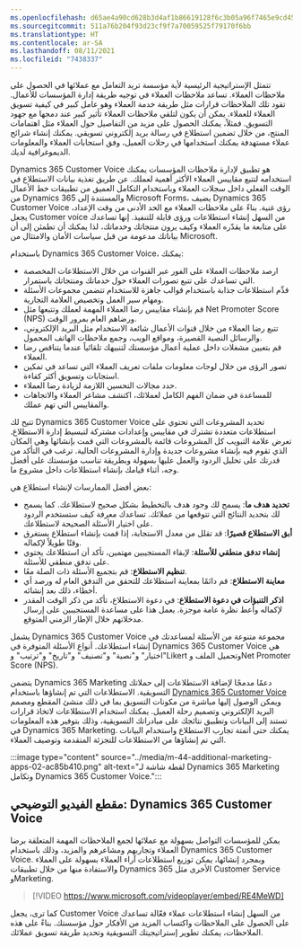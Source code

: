 ```yaml
---
ms.openlocfilehash: d65ae4a90cd628b3d4af1b86619128f6c3b05a96f7465e9cd4569618b0826ffc
ms.sourcegitcommit: 511a76b204f93d23cf9f7a70059525f79170f6bb
ms.translationtype: HT
ms.contentlocale: ar-SA
ms.lasthandoff: 08/11/2021
ms.locfileid: "7438337"
---
```

تتمثل الإستراتيجية الرئيسية لأية مؤسسة تريد التعامل مع عملائها في الحصول على ملاحظات العملاء. تساعد ملاحظات العملاء في توجيه طريقة إدارة المؤسسات للأعمال. تقود تلك الملاحظات قرارات مثل طريقة خدمة العملاء وهو عامل كبير في كيفية تسويق العملاء للعملاء. يمكن أن يكون لتلقي ملاحظات العملاء تأثير كبير عند دمجها مع جهود التسويق. فمثلاً، يمكنك الحصول على مزيد من التفاصيل حول العملاء مثل اهتمامات المنتج، من خلال تضمين استطلاع في رسالة بريد إلكتروني تسويقي. يمكنك إنشاء شرائح عملاء مستهدفة يمكنك استخدامها في رحلات العميل، وفق استجابات العملاء والمعلومات الديموغرافية لديك.

Dynamics 365 Customer Voice هو تطبيق لإدارة ملاحظات المؤسسات يمكنك استخدامه لتتبع مقاييس العملاء الأكثر أهمية لعملك. عن طريق تغذية بيانات الاستطلاع في الوقت الفعلي داخل سجلات العملاء وباستخدام التكامل العميق من تطبيقات خط الأعمال من Dynamics 365 والمستندة إلى Microsoft Forms، يضيف Dynamics 365 Customer Voice رؤى غنية. بناءً على ملاحظات العملاء مع الحد الأدنى من وقت الإعداد، يجعل Customer voice من السهل إنشاء استطلاعات ورؤى قابلة للتنفيذ. إنها تساعدك على متابعة ما يقدّره العملاء وكيف يرون منتجاتك وخدماتك، لذا يمكنك أن تطمئن إلى أن بياناتك مدعومة من قبل سياسات الأمان والامتثال من Microsoft.

باستخدام Dynamics 365 Customer Voice، يمكنك:

 -  ارصد ملاحظات العملاء على الفور عبر القنوات من خلال الاستطلاعات المخصصة التي تساعدك على تتبع تصورات العملاء حول خدماتك ومنتجاتك باستمرار.
 -  قدِّم استطلاعات جذابة باستخدام قوالب جاهزة للاستخدام تتضمن مجموعات الأسئلة ومهام سير العمل وتخصيص العلامة التجارية.
 -  قم بإنشاء مقاييس رضا العملاء المهمة لعملك وتتبعها مثل Net Promoter Score (NPS) ورضاهم العام بمرور الوقت.
 -  تتبع رضا العملاء من خلال قنوات الأعمال شائعة الاستخدام مثل البريد الإلكتروني، والرسائل النصية القصيرة، ومواقع الويب، وجمع ملاحظات الهاتف المحمول.
 -  قم بتعيين مشغلات داخل عملية أعمال مؤسستك لتنبيهك تلقائياً عندما يتناقص رضا العملاء.
 -  تصور الرؤى من خلال لوحات معلومات ملفات تعريف العملاء التي تساعد في تمكين استجابات وتسويق أكثر كفاءة.
 -  حدد مجالات التحسين اللازمة لزيادة رضا العملاء.
 -  للمساعدة في ضمان الفهم الكامل لعملائك، اكتشف مشاعر العملاء والاتجاهات والمقاييس التي تهم عملك.

تتيح لك Dynamics 365 Customer Voice تحديد المشروعات التي تحتوي على استطلاعات متعددة تشترك في مقاييس وإعدادات مشتركة لتبسيط إدارة الاستطلاع. تعرض علامة التبويب كل المشروعات قائمة بالمشروعات التي قمت بإنشائها وهي المكان الذي تقوم فيه بإنشاء مشروعات جديدة وإدارة المشروعات الحالية. ترغب في التأكد من قدرتك على تحليل الردود والعمل عليها بسهولة وبطريقة تناسب مؤسستك على أفضل وجه، أثناء قيامك بإنشاء استطلاعات داخل مشروع ما.

بعض أفضل الممارسات لإنشاء استطلاع هي:

 -  **تحديد هدف ما**: يسمح لك وجود هدف بالتخطيط بشكل صحيح لاستطلاعك. كما يسمح لك بتحديد النتائج التي تتوقعها من عملائك. تساعدك معرفة كيف ستستخدم الردود على اختيار الأسئلة الصحيحة لاستطلاعك.
 -  **أبق الاستطلاع قصيرًا**: قد تقلل من معدل الاستجابة، إذا قمت بإنشاء استطلاع يستغرق وقتًا طويلاً لإكماله.
 -  **إنشاء تدفق منطقي للأسئلة**: لإبقاء المستجيبين مهتمين، تأكد أن استطلاعك يحتوي على تدفق منطقي للأسئلة.
 -  **تنظيم الاستطلاع**: قم بتجميع الأسئلة ذات الصلة معًا.
 -  **معاينة الاستطلاع**: قم دائمًا بمعاينة استطلاعك للتحقق من التدفق العام له ورصد أي أخطاء، ذلك بعد إنشائه.
 -  **اذكر التنبؤات في دعوة الاستطلاع**: في دعوة الاستطلاع، تأكد من ذكر الوقت المقدر لإكماله وأعط نظرة عامة موجزة. يعمل هذا على مساعدة المستجيبين على إرسال مدخلاتهم خلال الإطار الزمني المتوقع.

يشمل Dynamics 365 Customer Voice مجموعة متنوعة من الأسئلة لمساعدتك في إنشاء استطلاعك. أنواع الأسئلة المتوفرة في Dynamics 365 Customer Voice هي "اختيار" و"نصية" و"تصنيف" و"تاريخ" و"ترتيب" وLikert وتحميل الملف وNet Promoter Score (NPS).

يتضمن Dynamics 365 Marketing دعمًا مدمجًا لإضافة الاستطلاعات إلى حملاتك التسويقية. الاستطلاعات التي تم إنشاؤها باستخدام [Dynamics 365 Customer Voice](https://dynamics.microsoft.com/customer-voice) ويمكن الوصول إليها مباشرة من مكونات التسويق بما في ذلك منشئ المقطع ومصمم البريد الإلكتروني وتصميم رحلة العميل. يمكنك استخدام الاستطلاعات لاتخاذ قرارات تستند إلى البيانات وتطبيق نتائجك على مبادراتك التسويقية، وذلك بتوفير هذه المعلومات في Dynamics 365 Marketing. يمكنك حتى أتمتة تجارب الاستطلاع واستخدام البيانات التي تم إنشاؤها من الاستطلاعات للتجزئة المتقدمة وتوصيف العملاء.

:::image type="content" source="../media/m-44-additional-marketing-apps-02-ac85b410.png" alt-text="لقطة شاشة لـ Dynamics 365 Marketing وتكامل Dynamics 365 Customer Voice.":::


## <a name="demo-video-dynamics-365-customer-voice"></a>مقطع الفيديو التوضيحي: Dynamics 365 Customer Voice

يمكن للمؤسسات التواصل بسهولة مع عملائها لجمع الملاحظات المهمة المتعلقة برضا العملاء وتجاربهم ومشاعرهم والمزيد، وذلك باستخدام Dynamics 365 Customer Voice. وبمجرد إنشائها، يمكن توزيع استطلاعات آراء العملاء بسهولة على العملاء والاستفادة منها من خلال تطبيقات Dynamics 365 الأخرى مثل Customer Service وMarketing.

> [!VIDEO https://www.microsoft.com/videoplayer/embed/RE4MeWD]

كما ترى، يجعل Customer Voice من السهل إنشاء استطلاعات عملاء فعّالة تساعدك على الحصول على الملاحظات واكتساب المزيد من الأفكار حول مؤسستك. بناءً على هذه الملاحظات، يمكنك تطوير إستراتيجيتك التسويقية وتحديد طريقة تسويق عملائك.

